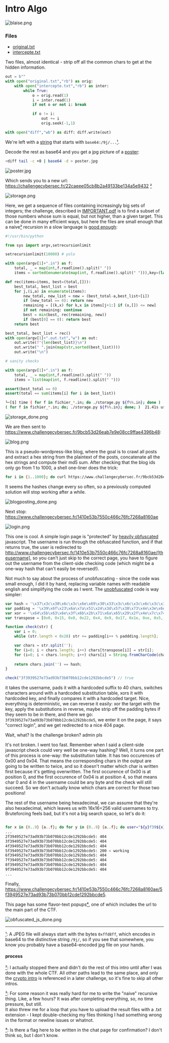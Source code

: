 Intro Algo
==========

![blaise.png](blaise.png)

### Files

 * [original.txt](0-diff/original.txt)
 * [intercepte.txt](0-diff/intercepte.txt)

Two files, almost identical - strip off all the common chars to get at the hidden information.

```python
out = b""
with open("original.txt","rb") as orig:
    with open("intercepte.txt","rb") as inter:
        while True:
            o = orig.read(1)
            i = inter.read(1)
            if not o or not i: break

            if o != i:
                out += i
                orig.seek(-1,1)

with open("diff","wb") as diff: diff.write(out)
```

We're left with a [string](0-diff/diff) that starts with `base64:/9j/...`<a name="1b">[¹](#1)</a>. 

Decode the rest as base64 and you get a jpg picture of a [poster](0-diff/poster.jpg):

```bash
<diff tail -c +8 | base64 -d > poster.jpg
```

![poster.jpg](0-diff/poster.jpg)

Which sends you to a new url: https://challengecybersec.fr/22caeee05cb8b2a49133be134a5e9432 <a name="2b">[²](#2)</a>

![storage.png](1-efficient_storage/storage.png)

Here, we get a sequence of files containing increasingly big sets of integers; the challenge, described in [IMPORTANT.pdf](1-efficient_storage/IMPORTANT.pdf) is to find a subset of those numbers whose sum is equal, but not higher, than a given target. This can be done in many efficient ways, but here the files are small enough that a naive<a name="3">[³](#3b)</a> recursion in a slow language is [good enough](1-efficient_storage/storage.py):

```python
#!/usr/bin/python

from sys import argv,setrecursionlimit

setrecursionlimit(10000) # yolo

with open(argv[1]+".in") as f:
    total, _ = map(int,f.readline().split(" "))
    items = sorted(enumerate(map(int, f.readline().split(" "))),key=(lambda t: t[1]),reverse=True)

def rec(items=items, best=(total,[])):
    best_total, best_list = best
    for j,(i,a) in enumerate(items):
        new_total, new_list = new = (best_total-a,best_list+[i])
        if (new_total == 0): return new
        remaining = [(k,x) for k,x in items[j+1:] if (x,[]) <= new]
        if not remaining: continue
        best = min(best, rec(remaining, new))
        if (best[0] == 0): return best
    return best

best_total, best_list = rec()
with open(argv[1]+".out.txt","w") as out:
    out.write(f"{len(best_list)}\n")
    out.write(" ".join(map(str,sorted(best_list))))
    out.write("\n")

# sanity checks

with open(argv[1]+".in") as f:
    total, _ = map(int,f.readline().split(" "))
    items = list(map(int, f.readline().split(" ")))

assert(best_total == 0)
assert(total == sum(items[i] for i in best_list))
```

```bash
└─[$] time ( for f in fichier_*.in; do ./storage.py ${f%%.in}; done ) 
( for f in fichier_*.in; do; ./storage.py ${f%%.in}; done; )  21.41s user 2.39s system 99% cpu 24.028 total
```

![storage_done.png](1-efficient_storage/storage_done.png)

We are then sent to https://www.challengecybersec.fr/9bcb53d26eab7e9e08cc9ffae4396b48: 

![blog.png](2-blogposting/blog.png)

This is a pseudo-wordpress-like blog, where the goal is to crawl all posts and extract a hex string from the plaintext of the posts, concatenate all the hex strings and compute their md5 sum. After checking that the blog ids only go from 1 to 1000, a shell one-liner does the trick:

```bash
for i in {1..1000}; do curl https://www.challengecybersec.fr/9bcb53d26eab7e9e08cc9ffae4396b48/blog/post/$i 2>&- | grep message-digest | sed "s#.*proof\">\(.*\)<.*#\1#"; done | tr -d "\n" | md5sum
 ```

It seems the hashes change every so often, so a previously computed solution will stop working after a while.

![blogposting_done.png](2-blogposting/blogposting_done.png)

Next stop: https://www.challengecybersec.fr/1410e53b7550c466c76fc7268a8160ae

![login.png](3-obfuscated_js/login.png)

This one is cool. A simple login page is "protected" by [heavily obfuscated](3-obfuscated_js/obfuscated.js) javascript. The username is run through the obfuscated function, and if that returns true, the user is redirected to http://www.challengecybersec.fr/1410e53b7550c466c76fc7268a8160ae/[theusername], so you can't just skip to the correct page, you have to figure out the username from the client-side checking code (which might be a one-way hash that can't easily be reversed!).

Not much to say about the process of unobfuscating - since the code was small enough, I did it by hand, replacing variable names with readable english and simplifying the code as I went. The [unobfuscated](3-obfuscated_js/unobfuscated.js) code is way simpler:

```js
var hash = '\x37\x3c\x30\x6c\x3c\x6e\x69\x30\x33\x3c\x6c\x3c\x6c\x3c\x33\x3e\x35\x3c\x62\x60\x3e\x64\x6b\x3e\x6a\x3b\x33\x6e\x30\x3e\x3e\x6f\x39\x6e\x30\x60\x6e\x6b\x33\x39';
var padding = '\x39\x6f\x23\x6a\x7a\x51\x24\x3d\x57\x38\x73\x4e\x3e\x6e\x3f\x6b\x49\x58\x75\x49\x4d\x37\x73\x68\x36\x20\x57\x69\x6c\x62\x44\x50\x78\x60\x31\x26\x59\x46\x35\x7a';
var xor = '\x64\x5b\x63\x6e\x3f\x6b\x2b\x71\x6a\x65\x29\x2f\x4e\x7c\x74\x2e\x77\x6b\x47\x72\x5d\x72\x4f\x2b\x6b\x39\x62\x3d\x32\x79\x2c\x7d\x40\x5a\x79\x62\x3a\x38\x70\x6c\x61\x32\x27\x36\x25\x64\x6e\x29';
var transpose = [0x0, 0x15, 0x0, 0x22, 0x4, 0x9, 0x17, 0x1e, 0xe, 0x5, 0x1d, 0x4, 0x18, 0x16, 0x8, 0x14, 0x1f, 0x11, 0x26, 0x23, 0xf, 0x1, 0xd, 0x6, 0xc, 0x1a, 0x19, 0x1b, 0x21, 0xa, 0x7, 0x10, 0x20, 0x1c, 0x3, 0x13, 0x25, 0x24, 0x12, 0x27];

function check(str) {
    var i = 0;
    while (str.length < 0x28) str += padding[i++ % paddding.length];

    var chars = str.split('');
    for (i=0; i < chars.length; i++) chars[transpose[i]] = str[i];
    for (i=0; i < chars.length; i++) chars[i] = String.fromCharCode(chars[i].charCodeAt(0) ^ (xor.charCodeAt(i) & 0xf));
 
    return chars.join('') == hash;
}

check("3f3939527e73ad93b73b070bb12cde1292bbcde5") // true
```

it takes the username, pads it with a hardcoded suffix to 40 chars, switches characters around with a hardcoded substitution table, xors it with hardcoded key, and finally compares it with a hardcoded target. Nice, everything is deterministic, we can reverse it easily: xor the target with the key, apply the substitutions in reverse, maybe strip off the padding bytes if they seem to be in there, and there we go: `3f3939527e73ad93b73b070bb12cde1292bbcde5`, we enter it on the page, it says "correct login", and we get redirected to a nice 404 page.

Wait, what? Is the challenge broken? admin pls

It's not broken. I went too fast. Remember when I said a client-side javascript check could very well be one-way hashing? Well, it turns one part of this process is one-way: the substitution table. It has two occurences of 0x00 and 0x04. That means the corresponding chars in the output are going to be written to twice, and so it doesn't matter which char is written first because it's getting overwritten. The first occurence of 0x00 is at position 0, and the first occurence of 0x04 is at position 4, so that means char 0 and 4 in the username could be any byte and the check will still succeed. So we don't actually know which chars are correct for those two positions!

The rest of the username being hexadecimal, we can assume that they're also hexadecimal, which leaves us with 16x16=256 valid usernames to try.
Bruteforcing feels bad, but it's not a big search space, so let's do it:

```bash

for x in {0..9} {a..f}; do for y in {0..9} {a..f}; do user="${y}f39${x}9527e73ad93b73b070bb12cde1292bbcde5"; echo $user: $(curl -I -s -o /dev/null -w "%{http_code}" https://challengecybersec.fr/1410e53b7550c466c76fc7268a8160ae/$user 2>&-); done; done
...
2f3949527e73ad93b73b070bb12cde1292bbcde5: 404
3f3949527e73ad93b73b070bb12cde1292bbcde5: 404
4f3949527e73ad93b73b070bb12cde1292bbcde5: 404
5f3949527e73ad93b73b070bb12cde1292bbcde5: 200 < working
6f3949527e73ad93b73b070bb12cde1292bbcde5: 404
7f3949527e73ad93b73b070bb12cde1292bbcde5: 404
8f3949527e73ad93b73b070bb12cde1292bbcde5: 404
9f3949527e73ad93b73b070bb12cde1292bbcde5: 404
...
```

Finally, https://www.challengecybersec.fr/1410e53b7550c466c76fc7268a8160ae/5f3949527e73ad93b73b070bb12cde1292bbcde5.

This page has some flavor-text popups<a name="4b">[⁴](#4)</a>, one of which includes the url to the main part of the CTF.

![obfuscated_js_done.png](3-obfuscated_js/obfuscated_js_done.png)

---

<a name="1">[¹](#1b)</a>: A JPEG file will always start with the bytes `0xffd8ff`, which encodes in base64 to the distinctive string `/9j/`, so if you see that somewhere, you know you probably have a base64-encoded jpg file on your hands.

#### process

<a name="2">[²](#2b)</a>: I actually stopped there and didn't do the rest of this intro until after I was done with the whole CTF. All other paths lead to the same place, and only the [crypto intro](../0_intro_crypto) is referenced in a later challenge, so it's fine to skip all other intros.

<a name="3">[³](#3b)</a>: For some reason it was really hard for me to write the "naive" recursive thing. Like, a few hours? It was after completing everything, so, no time pressure, but still.   
It also threw me for a loop that you have to upload the result files with a .txt extension - I kept double-checking my files thinking I had something wrong in the format or newline issues or whatnot.

<a name="4">[⁴](#4b)</a>: Is there a flag here to be written in the chat page for confirmation? I don't think so, but I don't know.
